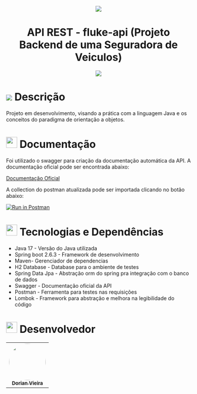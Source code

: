 
<p align="center">
  <img src="https://user-images.githubusercontent.com/59287246/154776706-a039c8a2-1e92-4f15-aed8-850657042dfa.png"/>
</p>
<h1 align="center">
 API REST - fluke-api (Projeto Backend de uma Seguradora de Veiculos) 
</h1>


<p align="center">
<img src="http://img.shields.io/static/v1?label=STATUS&message=DESENVOLVIMENTO&color=GREEN&style=for-the-badge"/>
</p>

<h1 id="objetivo">
	<img src="https://img.icons8.com/external-tal-revivo-color-tal-revivo/24/000000/external-readme-is-a-easy-to-build-a-developer-hub-that-adapts-to-the-user-logo-color-tal-revivo.png"/>
  Descrição
</h1>
Projeto em desenvolvimento, visando a prática com a linguagem Java e os conceitos do paradigma de orientação a objetos.


<h1 id="documentacao">
<img height="30" src="https://img.icons8.com/color/48/000000/documents.png"/>
  Documentação
</h1>

<p text-align="justify">Foi utilizado o swagger para criação da documentação automática da API. A documentação oficial pode ser encontrada abaixo:
</p>

<a href="">Documentação Oficial</a>

A collection do postman atualizada pode ser importada clicando no botão abaixo:

[![Run in Postman](https://run.pstmn.io/button.svg)]()

<h1 id="tecnologias-dependencias">
<img height="30" src="https://img.icons8.com/fluency/50/000000/administrative-tools.png"/>
	Tecnologias e Dependências
</h1>

<a name = "tech_stack"></a>

- Java 17 - Versão do Java utilizada
- Spring boot 2.6.3 - Framework de desenvolvimento
- Maven- Gerenciador de dependencias
- H2 Database - Database para o ambiente de testes
- Spring Data Jpa - Abstração orm do spring pra integração com o banco de dados
- Swagger - Documentação oficial da API
- Postman - Ferramenta para testes nas requisições
- Lombok - Framework para abstração e melhora na legibilidade do código



<h1 id="desenvolvedor">
<img height="30" src="https://img.icons8.com/color/48/000000/devpost.png"/>
  Desenvolvedor
</h1>

<table align="center">
  <tr>
    <td align="center"><a href="https://github.com/oneyottabyte"><img style="border-radius: 50%;" src="https://avatars.githubusercontent.com/oneyottabyte" width="100px;" alt=""/><br /><sub><b>Dorian Vieira</b></sub></a><br /><a href="https://github.com/oneyottabyte" title="Dorian Vieira"></a></td>
  </tr>
</table>
